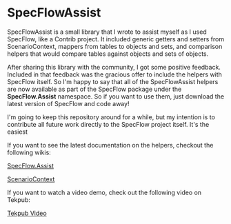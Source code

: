 SpecFlowAssist
========

SpecFlowAssist is a small library that I wrote to assist myself as I used SpecFlow, like a Contrib project.  It included generic getters and setters from ScenarioContext, mappers from tables to objects and sets, and comparison helpers that would compare tables against objects and sets of objects.

After sharing this library with the community, I got some positive feedback.  Included in that feedback was the gracious offer to include the helpers with SpecFlow itself.  So I'm happy to say that all of the SpecFlowAssist helpers are now available as part of the SpecFlow package under the **SpecFlow.Assist** namespace.  So if you want to use them, just download the latest version of SpecFlow and code away!

I'm going to keep this repository around for a while, but my intention is to contribute all future work directly to the SpecFlow project itself.  It's the easiest

If you want to see the latest documentation on the helpers, checkout the following wikis:

[SpecFlow.Assist](https://github.com/techtalk/SpecFlow/wiki/SpecFlow-Assist-Helpers "SpecFlow Assist")

[ScenarioContext](https://github.com/techtalk/SpecFlow/wiki/ScenarioContext "ScenarioContext")

If you want to watch a video demo, check out the following video on Tekpub:

[Tekpub Video](http://tekpub.com/view/dotnet-oss/6)